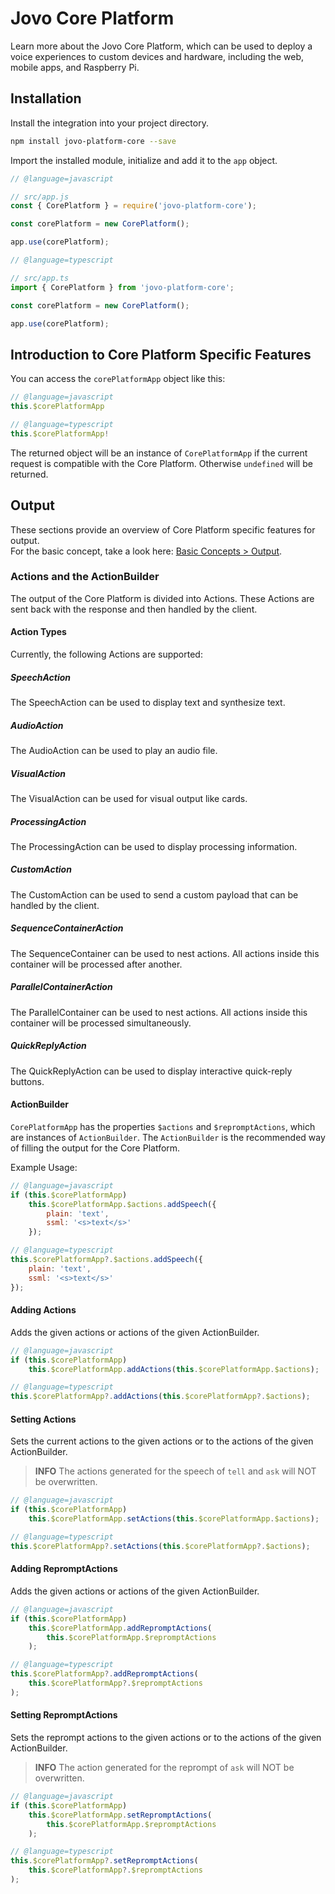 # Jovo Core Platform

Learn more about the Jovo Core Platform, which can be used to deploy a voice experiences to custom devices and hardware, including the web, mobile apps, and Raspberry Pi.

## Installation

Install the integration into your project directory.

```sh
npm install jovo-platform-core --save
```

Import the installed module, initialize and add it to the `app` object.

```javascript
// @language=javascript

// src/app.js
const { CorePlatform } = require('jovo-platform-core');

const corePlatform = new CorePlatform();

app.use(corePlatform);

// @language=typescript

// src/app.ts
import { CorePlatform } from 'jovo-platform-core';

const corePlatform = new CorePlatform();

app.use(corePlatform);
```

## Introduction to Core Platform Specific Features

You can access the `corePlatformApp` object like this:

```javascript
// @language=javascript
this.$corePlatformApp

// @language=typescript
this.$corePlatformApp!
```

The returned object will be an instance of `CorePlatformApp` if the current request is compatible with the Core Platform. Otherwise `undefined` will be returned.

## Output

These sections provide an overview of Core Platform specific features for output. \
For the basic concept, take a look here: [Basic Concepts > Output](../../basic-concepts/output './output').

### Actions and the ActionBuilder

The output of the Core Platform is divided into Actions.
These Actions are sent back with the response and then handled by the client.

#### Action Types

Currently, the following Actions are supported:

##### SpeechAction

The SpeechAction can be used to display text and synthesize text.

##### AudioAction

The AudioAction can be used to play an audio file.

##### VisualAction

The VisualAction can be used for visual output like cards.

##### ProcessingAction

The ProcessingAction can be used to display processing information.

##### CustomAction

The CustomAction can be used to send a custom payload that can be handled by the client.

##### SequenceContainerAction

The SequenceContainer can be used to nest actions. All actions inside this container will be processed after another.

##### ParallelContainerAction

The ParallelContainer can be used to nest actions. All actions inside this container will be processed simultaneously.

##### QuickReplyAction

The QuickReplyAction can be used to display interactive quick-reply buttons.

#### ActionBuilder

`CorePlatformApp` has the properties `$actions` and `$repromptActions`, which are instances of `ActionBuilder`.
The `ActionBuilder` is the recommended way of filling the output for the Core Platform.

Example Usage:

```javascript
// @language=javascript
if (this.$corePlatformApp)
	this.$corePlatformApp.$actions.addSpeech({
		plain: 'text',
		ssml: '<s>text</s>'
	});

// @language=typescript
this.$corePlatformApp?.$actions.addSpeech({
	plain: 'text',
	ssml: '<s>text</s>'
});
```

#### Adding Actions

Adds the given actions or actions of the given ActionBuilder.

```javascript
// @language=javascript
if (this.$corePlatformApp)
	this.$corePlatformApp.addActions(this.$corePlatformApp.$actions);

// @language=typescript
this.$corePlatformApp?.addActions(this.$corePlatformApp?.$actions);
```

#### Setting Actions

Sets the current actions to the given actions or to the actions of the given ActionBuilder.

> **INFO** The actions generated for the speech of `tell` and `ask` will NOT be overwritten.

```javascript
// @language=javascript
if (this.$corePlatformApp)
	this.$corePlatformApp.setActions(this.$corePlatformApp.$actions);

// @language=typescript
this.$corePlatformApp?.setActions(this.$corePlatformApp?.$actions);
```

#### Adding RepromptActions

Adds the given actions or actions of the given ActionBuilder.

```javascript
// @language=javascript
if (this.$corePlatformApp)
	this.$corePlatformApp.addRepromptActions(
		this.$corePlatformApp.$repromptActions
	);

// @language=typescript
this.$corePlatformApp?.addRepromptActions(
	this.$corePlatformApp?.$repromptActions
);
```

#### Setting RepromptActions

Sets the reprompt actions to the given actions or to the actions of the given ActionBuilder.

> **INFO** The action generated for the reprompt of `ask` will NOT be overwritten.

```javascript
// @language=javascript
if (this.$corePlatformApp)
	this.$corePlatformApp.setRepromptActions(
		this.$corePlatformApp.$repromptActions
	);

// @language=typescript
this.$corePlatformApp?.setRepromptActions(
	this.$corePlatformApp?.$repromptActions
);
```
